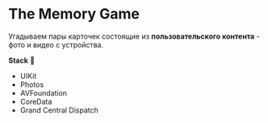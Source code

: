 # The Memory Game 
Угадываем пары карточек состоящие из **пользовательского контента** - фото и видео с устройства. 

**Stack** :wrench: 
- UIKit
- Photos
- AVFoundation
- CoreData
- Grand Central Dispatch

